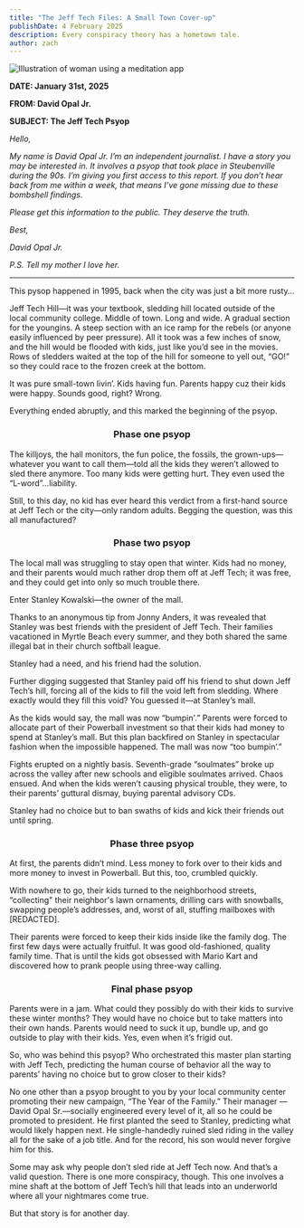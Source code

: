 ```yaml
---
title: "The Jeff Tech Files: A Small Town Cover-up"
publishDate: 4 February 2025
description: Every conspiracy theory has a hometown tale.
author: zach
---
```


![Illustration of woman using a meditation app](/assets/blog/no_sledding.jpeg)

**DATE: January 31st, 2025**

**FROM: David Opal Jr.**

**SUBJECT: The Jeff Tech Psyop**

*Hello,*

*My name is David Opal Jr. I’m an independent journalist. I have a story you may be interested in. It involves a psyop that took place in Steubenville during the 90s. I’m giving you first access to this report. If you don’t hear back from me within a week, that means I’ve gone missing due to these bombshell findings.*

*Please get this information to the public. They deserve the truth.*

*Best,*

*David Opal Jr.*

*P.S. Tell my mother I love her.*

***

This pysop happened in 1995, back when the city was just a bit more rusty…

Jeff Tech Hill—it was your textbook, sledding hill located outside of the local community college. Middle of town. Long and wide. A gradual section for the youngins. A steep section with an ice ramp for the rebels (or anyone easily influenced by peer pressure). All it took was a few inches of snow, and the hill would be flooded with kids, just like you’d see in the movies. Rows of sledders waited at the top of the hill for someone to yell out, “GO!” so they could race to the frozen creek at the bottom.

It was pure small-town livin’. Kids having fun. Parents happy cuz their kids were happy. Sounds good, right? Wrong.

Everything ended abruptly, and this marked the beginning of the psyop.

<h3 style="text-align:center;">Phase one psyop</h3>

The killjoys, the hall monitors, the fun police, the fossils, the grown-ups—whatever you want to call them—told all the kids they weren’t allowed to sled there anymore. Too many kids were getting hurt. They even used the “L-word”…liability.

Still, to this day, no kid has ever heard this verdict from a first-hand source at Jeff Tech or the city—only random adults. Begging the question, was this all manufactured?

<h3 style="text-align:center;">Phase two psyop</h3>

The local mall was struggling to stay open that winter. Kids had no money, and their parents would much rather drop them off at Jeff Tech; it was free, and they could get into only so much trouble there.

Enter Stanley Kowalski—the owner of the mall.

Thanks to an anonymous tip from Jonny Anders, it was revealed that Stanley was best friends with the president of Jeff Tech. Their families vacationed in Myrtle Beach every summer, and they both shared the same illegal bat in their church softball league.

Stanley had a need, and his friend had the solution.

Further digging suggested that Stanley paid off his friend to shut down Jeff Tech’s hill, forcing all of the kids to fill the void left from sledding. Where exactly would they fill this void? You guessed it—at Stanley’s mall.

As the kids would say, the mall was now “bumpin'.” Parents were forced to allocate part of their Powerball investment so that their kids had money to spend at Stanley’s mall. But this plan backfired on Stanley in spectacular fashion when the impossible happened. The mall was now “too bumpin’.”

Fights erupted on a nightly basis. Seventh-grade “soulmates” broke up across the valley after new schools and eligible soulmates arrived. Chaos ensued. And when the kids weren’t causing physical trouble, they were, to their parents’ guttural dismay, buying parental advisory CDs.

Stanley had no choice but to ban swaths of kids and kick their friends out until spring.

<h3 style="text-align:center;">Phase three psyop</h3>

At first, the parents didn’t mind. Less money to fork over to their kids and more money to invest in Powerball. But this, too, crumbled quickly.

With nowhere to go, their kids turned to the neighborhood streets, “collecting" their neighbor's lawn ornaments, drilling cars with snowballs, swapping people’s addresses, and, worst of all, stuffing mailboxes with [REDACTED].

Their parents were forced to keep their kids inside like the family dog. The first few days were actually fruitful. It was good old-fashioned, quality family time. That is until the kids got obsessed with Mario Kart and discovered how to prank people using three-way calling.

<h3 style="text-align:center;">Final phase psyop</h3>

Parents were in a jam. What could they possibly do with their kids to survive these winter months? They would have no choice but to take matters into their own hands. Parents would need to suck it up, bundle up, and go outside to play with their kids. Yes, even when it’s frigid out.

So, who was behind this psyop? Who orchestrated this master plan starting with Jeff Tech, predicting the human course of behavior all the way to parents’ having no choice but to grow closer to their kids?

No one other than a psyop brought to you by your local community center promoting their new campaign, “The Year of the Family.” Their manager —David Opal Sr.—socially engineered every level of it, all so he could be promoted to president. He first planted the seed to Stanley, predicting what would likely happen next. He single-handedly ruined sled riding in the valley all for the sake of a job title. And for the record, his son would never forgive him for this.

Some may ask why people don’t sled ride at Jeff Tech now. And that’s a valid question. There is one more conspiracy, though. This one involves a mine shaft at the bottom of Jeff Tech’s hill that leads into an underworld where all your nightmares come true.

But that story is for another day.
